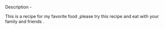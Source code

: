 Description -

This is a recipe for my favorite food ,please try this recipe and eat with your family and friends .
